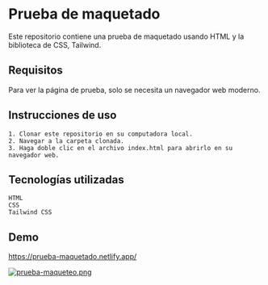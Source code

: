 
# Prueba de maquetado
Este repositorio contiene una prueba de maquetado usando HTML y la biblioteca de CSS, Tailwind.

## Requisitos
Para ver la página de prueba, solo se necesita un navegador web moderno.

## Instrucciones de uso
    1. Clonar este repositorio en su computadora local.
    2. Navegar a la carpeta clonada.
    3. Haga doble clic en el archivo index.html para abrirlo en su navegador web.

## Tecnologías utilizadas
    HTML
    CSS
    Tailwind CSS


## Demo

https://prueba-maquetado.netlify.app/


[![prueba-maqueteo.png](https://i.postimg.cc/dVtrxRDV/prueba-maqueteo.png)](https://postimg.cc/RNyW3Hck)

